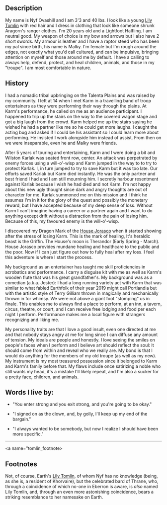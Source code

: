 ﻿## Description 

My name is Nyf Ovashill and I am 3'3 and 40 lbs. I look like a young 
[Lily Tomlin](#tomlin_footnote) with red hair and I dress in clothing that look
like someone shrunk Aragorn's ranger clothes. I'm 20 years old and a Lightfoot
Halfling. I am neutral good. My weapon of choice is my bow and arrows but I
also have 2 short swords. My armour is leather and I have a raptor steed who
has been my pal since birth, his name is Malky. I'm female but I'm rough around
the edges, not exactly what you'd call cultured, and can be impulsive, bringing
attention on myself and those around me by default. I have a calling to always
help, defend, protect, and heal children, animals, and those in my "troupe". I
am most comfortable in nature.

## History

I had a nomadic tribal upbringing on the Talenta Plains and was raised by my
community. I left at 14 when I met Karm in a travelling band of troop
entertainers as they were performing their way through the plains. At Karm's
performance, he called on me as an audience participant. I happened to trip up
the stairs on the way to the covered wagon stage and got a big laugh from the
crowd. Karm helped me up the stairs saying he wished he had a partner like me
so he could get more laughs. I caught the acting bug and asked if I could be
his assistant so I could learn more about performing. He insisted I work
alongside him instead of assist. From then on we were inseparable, even he and
Malky were friends.


After 5 years of touring and entertaining, Karm and I were doing a bit and
Wilston Karlak was seated front row, center. An attack was perpetrated by enemy
forces using a will-o'-wisp and Karm jumped in the way to to try to protect
Karlak. I, in turn jumped to try to save Karm but it was too late. Our efforts
saved Karlak but Karm died instantly. He was the only partner and best friend I
had and I am still mourning him. I secretly harbour resentment against Karlak
because I wish he had died and not Karm. I'm not happy about this new ugly
thought since dark and angry thoughts are out of character for me. Karlak
summoned me on this mission and I think he assumes I'm in it for the glory of
the quest and possibly the monetary reward, but I have accepted because of my
deep sense of loss. Without Karm I can't imagine having a career or a partner
again and I want to do anything except drift without a distraction from the
pain of losing him. Because of this, my favoured enemy is the will-o'-wisp. 


I discovered my Dragon Mark of the 
[House Jorasco](https://eberron.fandom.com/wiki/House_Jorasco) 
when it started showing after
the stress of losing Karm. This is the mark of healing, It's heraldic beast is
the Griffin. The House's moon is Therandor (Early Spring - March). House
Jorasco provides mundane healing and healthcare to the public and the poor. Now
if I can just figure out how to fully heal after my loss. I feel this adventure
is where I start the process.


My background as an entertainer has taught me skill proficiencies in acrobatics
and performance. I carry a disguise kit with me as well as Karm's wooden flute
that was his great grandfather's. My background was as a comedian (a.k.a.
Jester): I had a long running variety act with Karm that was similar to what
fabled Earthfolk of their year 2019 might call Portlandia but with the artistic
style of Terry Gilliam thrown in magically and mechanically thrown in for
whimsy. We were not above a giant foot "stomping" us in finale. This enables me
to always find a place to perform, at an inn, a tavern, circus, theatre, or
court, and I can receive free lodging and food per each night I perform.
Performance makes me a local figure with strangers recognizing and liking me. 


My personality traits are that I love a good insult, even one directed at me
and that nobody stays angry at me for long since I can diffuse any amount of
tension. My ideals are people and honestly. I love seeing the smiles on
people's faces when I perform and I believe art should reflect the soul: It
should come from within and reveal who we really are. My bond is that I would
do anything for the members of my old troupe (as well as my new). My instrument
is my most treasured possession since it belonged to Karm and Karm's family
before that. My flaws include once satirizing a noble who still wants my
head, it's a mistake I'll likely repeat, and I'm also a sucker for a pretty
face, children, and animals. 


## Words I live by:

* "You enter strong and you exit strong, and you're going to be okay." 

* "I signed on as the clown, and, by golly, I'll keep up my end of the bargain."

* "I always wanted to be somebody, but now I realize I should have been more
specific."

---

<a name="tomlin_footnote></a>

## Footnotes

Not, of course, Earth's 
[Lily Tomlin](https://en.wikipedia.org/wiki/Lily_Tomlin), of whom
Nyf has no knowledge (being, as she is, a resident of Khorvaire), but
the celebrated bard of Thrane, who, through a coincidence of which no-one in 
Eberron is aware, is _also_ named Lily Tomlin, and, through an even more 
astonishing coincidence, bears a striking resemblance to her namesake on
Earth. 

